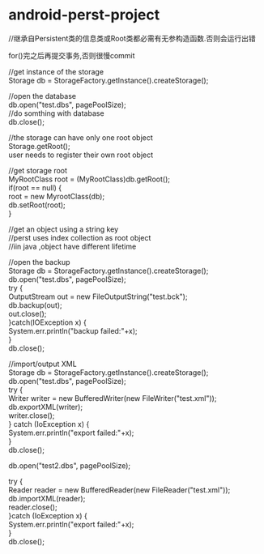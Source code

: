 android-perst-project
=====================

//继承自Persistent类的信息类或Root类都必需有无参构造函数.否则会运行出错

for()完之后再提交事务,否则很慢commit

//get  instance of the storage<br/>
Storage db = StorageFactory.getInstance().createStorage();<br/>

//open the database<br/>
db.open("test.dbs", pagePoolSize);<br/>
//do somthing with database<br/>
db.close();<br/>

//the storage can have only one root object<br/>
Storage.getRoot();<br/>
user needs to register their own root object<br/>

//get storage root<br/>
MyRootClass root = (MyRootClass)db.getRoot();<br/>
if(root == null) {<br/>
	root = new MyrootClass(db);<br/>
	db.setRoot(root);<br/>
}<br/>

//get an object using a string key<br/>
//perst uses index collection as root object<br/>
//iin java ,object have different lifetime<br/>

//open the backup<br/>
Storage db = StorageFactory.getInstance().createStorage();<br/>
db.open("test.dbs", pagePoolSize);<br/>
 try {<br/>
	OutputStream out = new FileOutputString("test.bck");<br/>
	db.backup(out);<br/>
	out.close();<br/>
}catch(IOException x) {<br/>
	System.err.println("backup failed:"+x);<br/>
}<br/>
db.close();<br/>


//import/output XML<br/>
Storage db = StorageFactory.getInstance().createStorage();<br/>
db.open("test.dbs", pagePoolSize);<br/>
try {<br/>
	Writer writer = new BufferedWriter(new FileWriter("test.xml"));<br/>
	db.exportXML(writer);<br/>
	writer.close();<br/>
} catch (IoException x) {<br/>
	System.err.println("export failed:"+x);<br/>
}<br/>
db.close();<br/>

db.open("test2.dbs", pagePoolSize);<br/>

try {<br/>
	Reader reader = new BufferedReader(new FileReader("test.xml"));<br/>
	db.importXML(reader);<br/>
	reader.close();<br/>
}catch (IoException x) {<br/>
	System.err.println("export failed:"+x);<br/>
}	<br/>
db.close();<br/>
